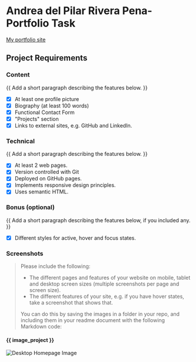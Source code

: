 #  Andrea del Pilar Rivera Pena- Portfolio Task
[My portfolio site]( https://andrea-rivera.github.io/sheCodesFirstProject/index.html)
## Project Requirements
### Content
{{ Add a short paragraph describing the features below. }}
- [x] At least one profile picture
- [x] Biography (at least 100 words)
- [x] Functional Contact Form
- [x] "Projects" section
- [x] Links to external sites, e.g. GitHub and LinkedIn.
### Technical
{{ Add a short paragraph describing the features below. }}
- [x] At least 2 web pages.
- [x] Version controlled with Git
- [x] Deployed on GitHub pages.
- [x] Implements responsive design principles.
- [x] Uses semantic HTML.
### Bonus (optional)
{{ Add a short paragraph describing the features below, if you included any. }}
- [x] Different styles for active, hover and focus states.
### Screenshots
> Please include the following:
> - The different pages and features of your website on mobile, tablet and
desktop screen sizes (multiple screenshots per page and screen size).
> - The different features of your site, e.g. if you have hover states, take a
screenshot that shows that.
>
> You can do this by saving the images in a folder in your repo, and including
them in your readme document with the following Markdown code:
#### {{ image_project }}
![ Desktop Homepage Image ](  ../image/screenshots/homePage-desktop.jpg)
